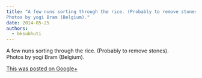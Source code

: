 ```yaml
---
title: "A few nuns sorting through the rice. (Probably to remove stones).
Photos by yogi Bram (Belgium)."
date: 2014-05-25
authors: 
  - bksubhuti
---
```


A few nuns sorting through the rice. (Probably to remove stones).  
Photos by yogi Bram (Belgium).﻿

[This was posted on Google+](https://plus.google.com/+BhikkhuSubhuti/posts/RKFsdDEFHnY)